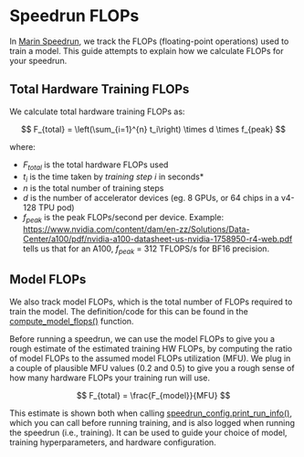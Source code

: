 # Speedrun FLOPs

In [Marin Speedrun](../explanations/speedrun.md), we track the FLOPs (floating-point operations) used to train a model. This guide attempts to explain how we calculate FLOPs for your speedrun.

## Total Hardware Training FLOPs

We calculate total hardware training FLOPs as:

$$
F_{total} = \left(\sum_{i=1}^{n} t_i\right) \times d \times f_{peak}
$$

where:
- $F_{total}$ is the total hardware FLOPs used
- $t_i$ is the time taken by *training step* $i$ in seconds*
- $n$ is the total number of training steps
- $d$ is the number of accelerator devices (eg. 8 GPUs, or 64 chips in a v4-128 TPU pod)
- $f_{peak}$ is the peak FLOPs/second per device. Example: https://www.nvidia.com/content/dam/en-zz/Solutions/Data-Center/a100/pdf/nvidia-a100-datasheet-us-nvidia-1758950-r4-web.pdf tells us that for an A100, $f_{peak}$ = 312 TFLOPS/s for BF16 precision.


## Model FLOPs

We also track model FLOPs, which is the total number of FLOPs required to train the model. The definition/code for this can be found in the [compute_model_flops()](https://github.com/marin-community/marin/blob/main/lib/marin/src/marin/speedrun/speedrun.py#L116) function.


Before running a speedrun, we can use the model FLOPs to give you a rough estimate of the estimated training HW FLOPs, by computing the ratio of model FLOPs to the assumed model FLOPs utilization (MFU). We plug in a couple of plausible MFU values (0.2 and 0.5) to give you a rough sense of how many hardware FLOPs your training run will use.

$$
F_{total} = \frac{F_{model}}{MFU}
$$

This estimate is shown both when calling [speedrun_config.print_run_info()](https://github.com/marin-community/marin/blob/main/lib/marin/src/marin/speedrun/speedrun.py#L76), which you can call before running training, and is also logged when running the speedrun (i.e., training). It can be used to guide your choice of model, training hyperparameters, and hardware configuration.
